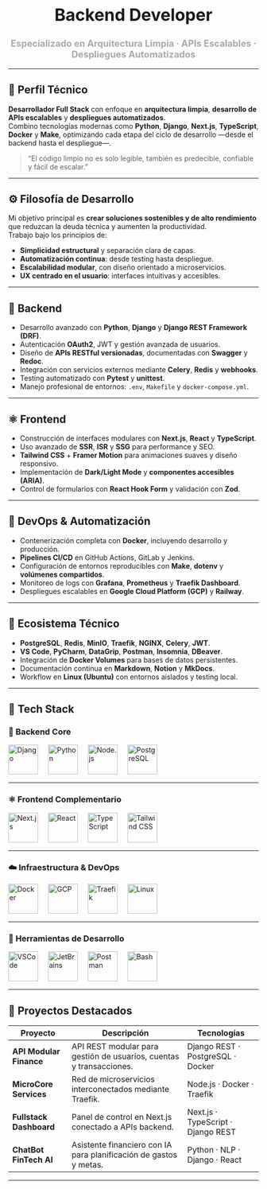 <h1 align="center" style="font-size: 2.4em; font-weight: bold;">Backend Developer</h1>
<h3 align="center" style="font-size: 1.3em; color: #A9A9A9;">Especializado en Arquitectura Limpia · APIs Escalables · Despliegues Automatizados</h3>


<!-- Hover CSS -->
<style>
.icon {
  transition: all 0.25s ease-in-out;
  border-bottom: 2px solid transparent;
  display: flex;
  align-items: start;
  justify-content: start;
}

.icon:hover {
  transform: scale(1.15);
  filter: drop-shadow(0px 0px 6px rgba(0,255,200,0.6));
  border-bottom: 2px solid rgba(0,255,200,0.8);
}
</style>

---

## 🧭 Perfil Técnico

**Desarrollador Full Stack** con enfoque en **arquitectura limpia**, **desarrollo de APIs escalables** y **despliegues automatizados**.  
Combino tecnologías modernas como **Python**, **Django**, **Next.js**, **TypeScript**, **Docker** y **Make**, optimizando cada etapa del ciclo de desarrollo —desde el backend hasta el despliegue—.

> “El código limpio no es solo legible, también es predecible, confiable y fácil de escalar.”

---

## ⚙️ Filosofía de Desarrollo

Mi objetivo principal es **crear soluciones sostenibles y de alto rendimiento** que reduzcan la deuda técnica y aumenten la productividad.  
Trabajo bajo los principios de:
- **Simplicidad estructural** y separación clara de capas.  
- **Automatización continua**: desde testing hasta despliegue.  
- **Escalabilidad modular**, con diseño orientado a microservicios.  
- **UX centrado en el usuario**: interfaces intuitivas y accesibles.

---

## 🧩 Backend

- Desarrollo avanzado con **Python**, **Django** y **Django REST Framework (DRF)**.  
- Autenticación **OAuth2**, JWT y gestión avanzada de usuarios.  
- Diseño de **APIs RESTful versionadas**, documentadas con **Swagger** y **Redoc**.  
- Integración con servicios externos mediante **Celery**, **Redis** y **webhooks**.  
- Testing automatizado con **Pytest** y **unittest**.  
- Manejo profesional de entornos: `.env`, `Makefile` y `docker-compose.yml`.  

---

## ⚛️ Frontend

- Construcción de interfaces modulares con **Next.js**, **React** y **TypeScript**.  
- Uso avanzado de **SSR**, **ISR** y **SSG** para performance y SEO.  
- **Tailwind CSS** + **Framer Motion** para animaciones suaves y diseño responsivo.  
- Implementación de **Dark/Light Mode** y **componentes accesibles (ARIA)**.  
- Control de formularios con **React Hook Form** y validación con **Zod**.  

---

## 🐳 DevOps & Automatización

- Contenerización completa con **Docker**, incluyendo desarrollo y producción.  
- **Pipelines CI/CD** en GitHub Actions, GitLab y Jenkins.  
- Configuración de entornos reproducibles con **Make**, **dotenv** y **volúmenes compartidos**.  
- Monitoreo de logs con **Grafana**, **Prometheus** y **Traefik Dashboard**.  
- Despliegues escalables en **Google Cloud Platform (GCP)** y **Railway**.  

---

## 🧠 Ecosistema Técnico

- **PostgreSQL**, **Redis**, **MinIO**, **Traefik**, **NGINX**, **Celery**, **JWT**.  
- **VS Code**, **PyCharm**, **DataGrip**, **Postman**, **Insomnia**, **DBeaver**.  
- Integración de **Docker Volumes** para bases de datos persistentes.  
- Documentación continua en **Markdown**, **Notion** y **MkDocs**.  
- Workflow en **Linux (Ubuntu)** con entornos aislados y testing local.  

---

## 🧩 Tech Stack

### 🐍 Backend Core  
<p align="left" style="display:flex; justify-content:start; align-items:start; gap:20px; flex-wrap:wrap;">
  <img class="icon" src="https://cdn.jsdelivr.net/gh/devicons/devicon/icons/django/django-plain.svg" width="60" alt="Django"/>
  <img class="icon" src="https://cdn.jsdelivr.net/gh/devicons/devicon/icons/python/python-original.svg" width="60" alt="Python"/>
  <img class="icon" src="https://cdn.jsdelivr.net/gh/devicons/devicon/icons/nodejs/nodejs-original.svg" width="60" alt="Node.js"/>
  <img class="icon" src="https://cdn.jsdelivr.net/gh/devicons/devicon/icons/postgresql/postgresql-original.svg" width="60" alt="PostgreSQL"/>
</p>

---

### ⚛️ Frontend Complementario  
<p align="left" style="display:flex; justify-content:start; align-items:start; gap:20px; flex-wrap:wrap;">
  <img class="icon" src="https://cdn.jsdelivr.net/gh/devicons/devicon/icons/nextjs/nextjs-original.svg" width="60" alt="Next.js"/>
  <img class="icon" src="https://cdn.jsdelivr.net/gh/devicons/devicon/icons/react/react-original.svg" width="60" alt="React"/>
  <img class="icon" src="https://cdn.jsdelivr.net/gh/devicons/devicon/icons/typescript/typescript-original.svg" width="60" alt="TypeScript"/>
  <img class="icon" src="https://cdn.jsdelivr.net/gh/devicons/devicon/icons/tailwindcss/tailwindcss-original.svg" width="60" alt="Tailwind CSS"/>
</p>

---

### ☁️ Infraestructura & DevOps  
<p align="left" style="display:flex; justify-content:start; align-items:start; gap:20px; flex-wrap:wrap;">
  <img class="icon" src="https://cdn.jsdelivr.net/gh/devicons/devicon/icons/docker/docker-original.svg" width="60" alt="Docker"/>
  <img class="icon" src="https://cdn.jsdelivr.net/gh/devicons/devicon/icons/googlecloud/googlecloud-original.svg" width="60" alt="GCP"/>
  <img class="icon" src="https://cdn.jsdelivr.net/gh/devicons/devicon/icons/traefikproxy/traefikproxy-original.svg" width="60" alt="Traefik"/>
  <img class="icon" src="https://cdn.jsdelivr.net/gh/devicons/devicon/icons/linux/linux-original.svg" width="60" alt="Linux"/>
</p>

---

### 🧰 Herramientas de Desarrollo  
<p align="left" style="display:flex; justify-content:start; align-items:start; gap:20px; flex-wrap:wrap;">
  <img class="icon" src="https://cdn.jsdelivr.net/gh/devicons/devicon/icons/vscode/vscode-original.svg" width="60" alt="VSCode"/>
  <img class="icon" src="https://cdn.jsdelivr.net/gh/devicons/devicon/icons/jetbrains/jetbrains-original.svg" width="60" alt="JetBrains"/>
  <img class="icon" src="https://cdn.jsdelivr.net/gh/devicons/devicon/icons/postman/postman-original.svg" width="60" alt="Postman"/>
  <img class="icon" src="https://cdn.jsdelivr.net/gh/devicons/devicon/icons/bash/bash-original.svg" width="60" alt="Bash"/>
</p>

---

## 💼 Proyectos Destacados

| Proyecto | Descripción | Tecnologías |
|-----------|--------------|--------------|
| **API Modular Finance** | API REST modular para gestión de usuarios, cuentas y transacciones. | Django REST · PostgreSQL · Docker |
| **MicroCore Services** | Red de microservicios interconectados mediante Traefik. | Node.js · Docker · Traefik |
| **Fullstack Dashboard** | Panel de control en Next.js conectado a APIs backend. | Next.js · TypeScript · Django REST |
| **ChatBot FinTech AI** | Asistente financiero con IA para planificación de gastos y metas. | Python · NLP · Django · React |

---
